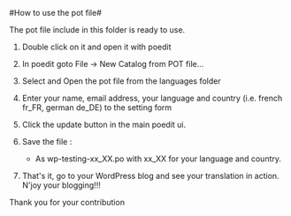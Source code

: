 #How to use the pot file#

The pot file include in this folder is ready to use.

1. Double click on it and open it with poedit

2. In poedit goto File -> New Catalog from POT file...

3. Select and Open the pot file from the languages folder

4. Enter your name, email address, your language and country (i.e. french fr_FR, german de_DE) to the setting form 

5. Click the update button in the main poedit ui.

6. Save the file :
	- As wp-testing-xx_XX.po with xx_XX for your language and country.

7. That's it, go to your WordPress blog and see your translation in action. N'joy your blogging!!!

Thank you for your contribution
